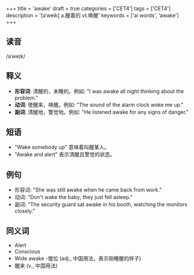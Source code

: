 +++
title = 'awake'
draft = true
categories = ['CET4']
tags = ['CET4']
description = '[əˈweik] a.醒着的 vt.唤醒'
keywords = ['ai words', 'awake']
+++

## 读音
/əˈweɪk/

## 释义
- **形容词**: 清醒的，未睡的。例如: "I was awake all night thinking about the problem."
- **动词**: 使醒来，唤醒。例如: "The sound of the alarm clock woke me up."
- **副词**: 清醒地，警觉地。例如: "He listened awake for any signs of danger."

## 短语
- "Wake somebody up" 意味着叫醒某人。
- "Awake and alert" 表示清醒且警觉的状态。

## 例句
- 形容词: "She was still awake when he came back from work."
- 动词: "Don't wake the baby; they just fell asleep."
- 副词: "The security guard sat awake in his booth, watching the monitors closely."

## 同义词
- Alert
- Conscious
- Wide awake
-惺忪 (adj., 中国用法，表示刚睡醒的样子)
- 醒来 (v., 中国用法)
